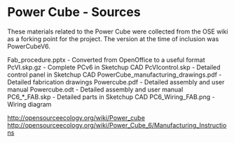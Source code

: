 Power Cube - Sources
=========

These materials related to the Power Cube were collected from the OSE wiki as a forking point for the project. The version at the time of inclusion was PowerCubeV6. 

Fab_procedure.pptx - Converted from OpenOffice to a useful format
PcVI.skp.gz	- Complete PCv6 in Sketchup CAD
PcVIcontrol.skp	- Detailed control panel in Sketchup CAD
PowerCube_manufacturing_drawings.pdf - Detailed fabrication drawings
Powercube.pdf - Detailed assembly and user manual
Powercube.odt - Detailed assembly and user manual
PC6_*_FAB.skp - Detailed parts in Sketchup CAD
PC6_Wiring_FAB.png - Wiring diagram

http://opensourceecology.org/wiki/Power_cube
http://opensourceecology.org/wiki/Power_Cube_6/Manufacturing_Instructions
